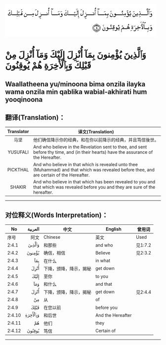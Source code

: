 ![002:004](images/002_004.gif)

# وَٱلَّذِينَ يُؤْمِنونَ بِمَآ أُنْزِلَ إِلَيْكَ وَمَآ أُنْزِلَ مِنْ قَبْلِكَ وَبِٱلْأَخِرَةِ هُمْ يُوقِنُونَ

## Waallatheena yu/minoona bima onzila ilayka wama onzila min qablika wabial-akhirati hum yooqinoona

## 翻译(Translation)：

| Translator | 译文(Translation)                                            |
|:----------:| ------------------------------------------------------------ |
| 马坚       | 他们确信降示你的经典，和在你以前降示的经典，并且笃信後世。   |
| YUSUFALI   | And who believe in the Revelation sent to thee, and sent before thy time, and (in their hearts) have the assurance of the Hereafter. |
| PICKTHAL   | And who believe in that which is revealed unto thee (Muhammad) and that which was revealed before thee, and are certain of the Hereafter. |
| SHAKIR     | And who believe in that which has been revealed to you and that which was revealed before you and they are sure of the hereafter. |

---

## 对位释义(Words Interpretation)：

| No     |  العربية | 中文                   | English           | 曾用词  |
| ------ | -------: | ---------------------- | ----------------- | ------- |
| 序号   |     阿文 | Chinese                | 英文              | Used    |
| 2:4.1  |   وَٱلَّذِينَ | 和那些                 | and who           | 见1:7.2 |
| 2:4.2  |   يُؤْمِنونَ | 确信，相信             | Believe           | 见2:3.2 |
| 2:4.3  |      بِمَآ | 在什么                 | in what           |         |
| 2:4.4  |     أُنْزِلَ | 下降，颁降，降示，揭秘 | get down          |         |
| 2:4.5  |     إِلَيْكَ | 至你                   | to you            |         |
| 2:4.6  |      وَمَآ | 和什么                 | and that          |         |
| 2:4.7  |     أُنْزِلَ | 下降，颁降，降示，揭秘 | get down          | 见2:4.4 |
| 2:4.8  |       مِنْ | 从                     | of                |         |
| 2:4.9  |     قَبْلِكَ | 在您以前               | before you        |         |
| 2:4.10 | وَبِٱلْأَخِرَةِ | 和后世                 | And the Hereafter |         |
| 2:4.11 |       هُمْ | 他们                   | they              |         |
| 2:4.12 |   يُوقِنُونَ | 笃信                   | Certain of        |         |

---
